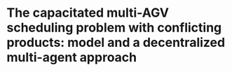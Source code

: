 # The capacitated multi-AGV scheduling problem with conflicting products: model and a decentralized multi-agent approach
